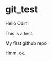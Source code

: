 # git_test

Hello Odin!

This is a test.


My first github repo

<!-- //give a descripion of javascript -->

Hmm, ok.
